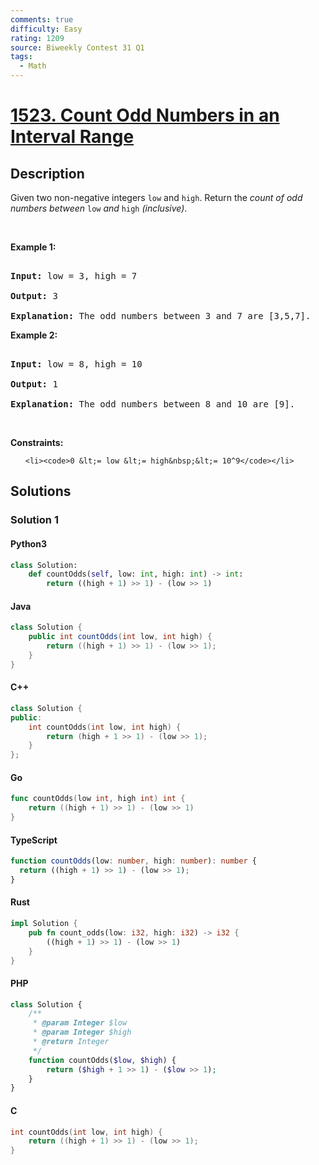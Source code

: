 ```yaml
---
comments: true
difficulty: Easy
rating: 1209
source: Biweekly Contest 31 Q1
tags:
  - Math
---
```


<!-- problem:start -->

# [1523. Count Odd Numbers in an Interval Range](https://leetcode.com/problems/count-odd-numbers-in-an-interval-range)


## Description

<!-- description:start -->

<p>Given two non-negative integers <code>low</code> and <code><font face="monospace">high</font></code>. Return the <em>count of odd numbers between </em><code>low</code><em> and </em><code><font face="monospace">high</font></code><em>&nbsp;(inclusive)</em>.</p>

<p>&nbsp;</p>

<p><strong class="example">Example 1:</strong></p>

<pre>

<strong>Input:</strong> low = 3, high = 7

<strong>Output:</strong> 3

<b>Explanation: </b>The odd numbers between 3 and 7 are [3,5,7].</pre>

<p><strong class="example">Example 2:</strong></p>

<pre>

<strong>Input:</strong> low = 8, high = 10

<strong>Output:</strong> 1

<b>Explanation: </b>The odd numbers between 8 and 10 are [9].</pre>

<p>&nbsp;</p>

<p><strong>Constraints:</strong></p>

<ul>

    <li><code>0 &lt;= low &lt;= high&nbsp;&lt;= 10^9</code></li>

</ul>

<!-- description:end -->

## Solutions

<!-- solution:start -->

### Solution 1

<!-- tabs:start -->

#### Python3

```python
class Solution:
    def countOdds(self, low: int, high: int) -> int:
        return ((high + 1) >> 1) - (low >> 1)
```

#### Java

```java
class Solution {
    public int countOdds(int low, int high) {
        return ((high + 1) >> 1) - (low >> 1);
    }
}
```

#### C++

```cpp
class Solution {
public:
    int countOdds(int low, int high) {
        return (high + 1 >> 1) - (low >> 1);
    }
};
```

#### Go

```go
func countOdds(low int, high int) int {
	return ((high + 1) >> 1) - (low >> 1)
}
```

#### TypeScript

```ts
function countOdds(low: number, high: number): number {
  return ((high + 1) >> 1) - (low >> 1);
}
```

#### Rust

```rust
impl Solution {
    pub fn count_odds(low: i32, high: i32) -> i32 {
        ((high + 1) >> 1) - (low >> 1)
    }
}
```

#### PHP

```php
class Solution {
    /**
     * @param Integer $low
     * @param Integer $high
     * @return Integer
     */
    function countOdds($low, $high) {
        return ($high + 1 >> 1) - ($low >> 1);
    }
}
```

#### C

```c
int countOdds(int low, int high) {
    return ((high + 1) >> 1) - (low >> 1);
}
```

<!-- tabs:end -->

<!-- solution:end -->

<!-- problem:end -->
